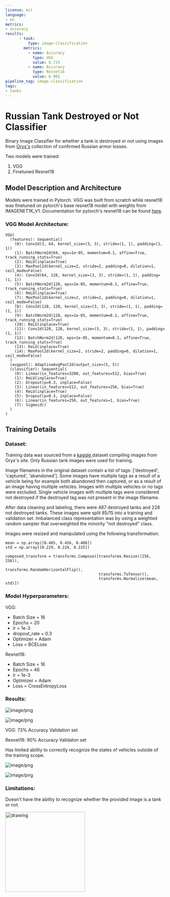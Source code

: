 ```yaml
---
license: mit
language:
- en
metrics:
- accuracy
results:
      - task:
          type: image-classification
        metrics:
          - name: Accuracy
            type: VGG
            value: 0.725
          - name: Accuracy
            type: Resnet18
            value: 0.901
pipeline_tag: image-classification
tags:
- tanks
---
```


# Russian Tank Destroyed or Not Classifier
Binary Image Classifier for whether a tank is destroyed or not using images from <a href = https://www.oryxspioenkop.com/2022/02/attack-on-europe-documenting-equipment.html>Oryx's</a> collection of confirmed Russian armor losses.

Two models were trained:
1. VGG
2. Finetuned Resnet18

## Model Description and Architecture
Models were trained in Pytorch. VGG was built from scratch while resnet18 was finetuned on pytorch's base resnet18 model with weights from IMAGENET1K_V1. Documentation for pytorch's resnet18 can be found <a href = https://pytorch.org/vision/main/models/generated/torchvision.models.resnet18.html>here</a>.

### VGG Model Architecture:
```
VGG(
  (features): Sequential(
    (0): Conv2d(3, 64, kernel_size=(3, 3), stride=(1, 1), padding=(1, 1))
    (1): BatchNorm2d(64, eps=1e-05, momentum=0.1, affine=True, track_running_stats=True)
    (2): ReLU(inplace=True)
    (3): MaxPool2d(kernel_size=2, stride=2, padding=0, dilation=1, ceil_mode=False)
    (4): Conv2d(64, 128, kernel_size=(3, 3), stride=(1, 1), padding=(1, 1))
    (5): BatchNorm2d(128, eps=1e-05, momentum=0.1, affine=True, track_running_stats=True)
    (6): ReLU(inplace=True)
    (7): MaxPool2d(kernel_size=2, stride=2, padding=0, dilation=1, ceil_mode=False)
    (8): Conv2d(128, 128, kernel_size=(3, 3), stride=(1, 1), padding=(1, 1))
    (9): BatchNorm2d(128, eps=1e-05, momentum=0.1, affine=True, track_running_stats=True)
    (10): ReLU(inplace=True)
    (11): Conv2d(128, 128, kernel_size=(3, 3), stride=(1, 1), padding=(1, 1))
    (12): BatchNorm2d(128, eps=1e-05, momentum=0.1, affine=True, track_running_stats=True)
    (13): ReLU(inplace=True)
    (14): MaxPool2d(kernel_size=2, stride=2, padding=0, dilation=1, ceil_mode=False)
  )
  (avgpool): AdaptiveAvgPool2d(output_size=(5, 5))
  (classifier): Sequential(
    (0): Linear(in_features=3200, out_features=512, bias=True)
    (1): ReLU(inplace=True)
    (2): Dropout(p=0.3, inplace=False)
    (3): Linear(in_features=512, out_features=256, bias=True)
    (4): ReLU(inplace=True)
    (5): Dropout(p=0.3, inplace=False)
    (6): Linear(in_features=256, out_features=1, bias=True)
    (7): Sigmoid()
  )
)
```

## Training Details

### Dataset:
Training data was sourced from a <a href = https://www.kaggle.com/datasets/piterfm/2022-ukraine-russia-war-equipment-losses-oryx>kaggle </a>dataset compiling images from Oryx's site. Only Russian tank images were used for training.

Image filenames in the original dataset contain a list of tags: ['destroyed', 'captured', 'abandoned']. Some images have multiple tags as a result of a vehicle being for example both abandoned then captured, or as a result of an image having multiple vehicles. Images with multiple vehicles or no tags were excluded. Single vehicle images with multiple tags were considered not destroyed if the destroyed tag was not present in the image filename.

After data cleaning and labeling, there were 487 destroyed tanks and 228 not destroyed tanks. These images were split 85/15 into a training and validation set. Imbalanced class representation was by using a weighted random sampler that overweighted the minority "not destroyed" class.

Images were resized and manipulated using the following transformation:

```
mean = np.array([0.485, 0.456, 0.406])
std = np.array([0.229, 0.224, 0.225])

composed_transform = transforms.Compose([transforms.Resize((256, 256)),
                                         transforms.RandomHorizontalFlip(),
                                         transforms.ToTensor(),
                                         transforms.Normalize(mean, std)])
```

### Model Hyperparameters:
VGG:
* Batch Size = 16
* Epochs = 20
* lr = 1e-3
* dropout_rate = 0.3
* Optimizer = Adam
* Loss = BCELoss

Resnet18:
* Batch Size = 16
* Epochs = 46
* lr = 1e-3
* Optimizer = Adam
* Loss = CrossEntropyLoss

### Results:

![image/png](https://cdn-uploads.huggingface.co/production/uploads/63df328115266dd945fc01f4/EsT_MvYdLNDOXVkzRqFxt.png)

![image/png](https://cdn-uploads.huggingface.co/production/uploads/63df328115266dd945fc01f4/srkSSvYqa8erEoVqrAjnc.png)

VGG: 73% Accuracy Validation set

Resnet18: 90% Accuracy Validaton set

Has limited ability to correctly recognize the states of vehicles outside of the training scope.

![image/png](https://cdn-uploads.huggingface.co/production/uploads/63df328115266dd945fc01f4/jrVjVzh1Im_OLBSn-IB0G.png)

![image/png](https://cdn-uploads.huggingface.co/production/uploads/63df328115266dd945fc01f4/VIDZfkPJDo6gTk0AIGf0w.png)


### Limitations:
Doesn't have the ability to recognize whether the provided image is a tank or not.

<img src="https://huggingface.co/Dingaling01/russian_tank_destroyed_or_not_cnn/resolve/main/brownie.png" alt="drawing" width="250"/>

